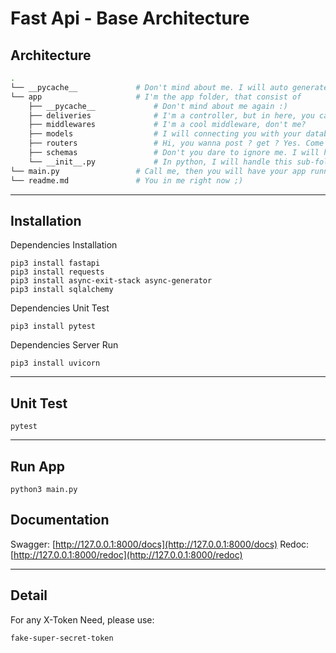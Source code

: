 # Fast Api - Base Architecture

## Architecture
```bash
.
└── __pycache__             # Don't mind about me. I will auto generate if any changes only
└── app                     # I'm the app folder, that consist of
    ├── __pycache__             # Don't mind about me again :)
    ├── deliveries              # I'm a controller, but in here, you can call me delivery :)
    ├── middlewares             # I'm a cool middleware, don't me?
    ├── models                  # I will connecting you with your database structure
    ├── routers                 # Hi, you wanna post ? get ? Yes. Come at me :)
    ├── schemas                 # Don't you dare to ignore me. I will help your structure
    └── __init__.py             # In python, I will handle this sub-folder, so that you can easily calling them
└── main.py                 # Call me, then you will have your app running :3
└── readme.md               # You in me right now ;)
```

------

## Installation

Dependencies Installation
```console
pip3 install fastapi
pip3 install requests
pip3 install async-exit-stack async-generator
pip3 install sqlalchemy
```

Dependencies Unit Test
```console
pip3 install pytest
```

Dependencies Server Run
```console
pip3 install uvicorn
```

------

## Unit Test
```console
pytest
```

------

## Run App
```console
python3 main.py
```

## Documentation

Swagger: [http://127.0.0.1:8000/docs](http://127.0.0.1:8000/docs) 
Redoc: [http://127.0.0.1:8000/redoc](http://127.0.0.1:8000/redoc)

------

## Detail
For any X-Token Need, please use:
```
fake-super-secret-token
```
